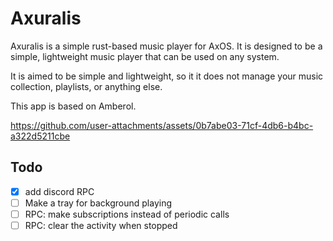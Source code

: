 # Axuralis

Axuralis is a simple rust-based music player for AxOS. It is designed to be a simple, lightweight music player that can be used on any system. 

It is aimed to be simple and lightweight, so it it does not manage your music collection, playlists, or anything else. 

This app is based on Amberol.

https://github.com/user-attachments/assets/0b7abe03-71cf-4db6-b4bc-a322d5211cbe

## Todo

- [x] add discord RPC
- [ ] Make a tray for background playing
- [ ] RPC: make subscriptions instead of periodic calls
- [ ] RPC: clear the activity when stopped